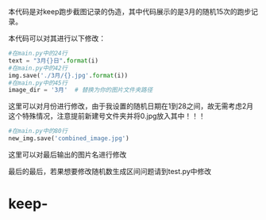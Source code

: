 本代码是对keep跑步截图记录的伪造，其中代码展示的是3月的随机15次的跑步记录。

本代码可以对其进行以下修改：
```python
#在main.py中的24行
text = "3月{}日".format(i)
#在main.py中的42行
img.save('./3月/{}.jpg'.format(i))
#在main.py中的45行
image_dir = '3月'  # 替换为你的图片文件夹路径
```
这里可以对月份进行修改，由于我设置的随机日期在1到28之间，故无需考虑2月这个特殊情况，注意提前新建号文件夹并将0.jpg放入其中！！！

```python
#在main.py中的80行
new_img.save('combined_image.jpg')
```
这里可以对最后输出的图片名进行修改

最后的最后，若果想要修改随机数生成区间问题请到test.py中修改
# keep-
